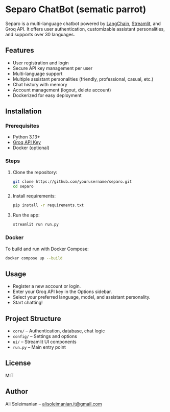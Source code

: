 # Separo ChatBot (sematic parrot)

Separo is a multi-language chatbot powered by [LangChain](https://github.com/langchain-ai/langchain), [Streamlit](https://streamlit.io/), and Groq API. It offers user authentication, customizable assistant personalities, and supports over 30 languages.

## Features

- User registration and login
- Secure API key management per user
- Multi-language support
- Multiple assistant personalities (friendly, professional, casual, etc.)
- Chat history with memory
- Account management (logout, delete account)
- Dockerized for easy deployment

## Installation

### Prerequisites

- Python 3.13+
- [Groq API Key](https://console.groq.com)
- Docker (optional)

### Steps

1. Clone the repository:
    ```bash
    git clone https://github.com/yourusername/separo.git
    cd separo
    ```

2. Install requirements:
    ```bash
    pip install -r requirements.txt
    ```

3. Run the app:
    ```bash
    streamlit run run.py
    ```

### Docker

To build and run with Docker Compose:
```bash
docker compose up --build
```

## Usage

- Register a new account or login.
- Enter your Groq API key in the Options sidebar.
- Select your preferred language, model, and assistant personality.
- Start chatting!

## Project Structure

- `core/` – Authentication, database, chat logic
- `config/` – Settings and options
- `ui/` – Streamlit UI components
- `run.py` – Main entry point

## License

MIT

## Author

Ali Soleimanian – [alisoleimanian.it@gmail.com](mailto:alisoleimanian.it@gmail.com)